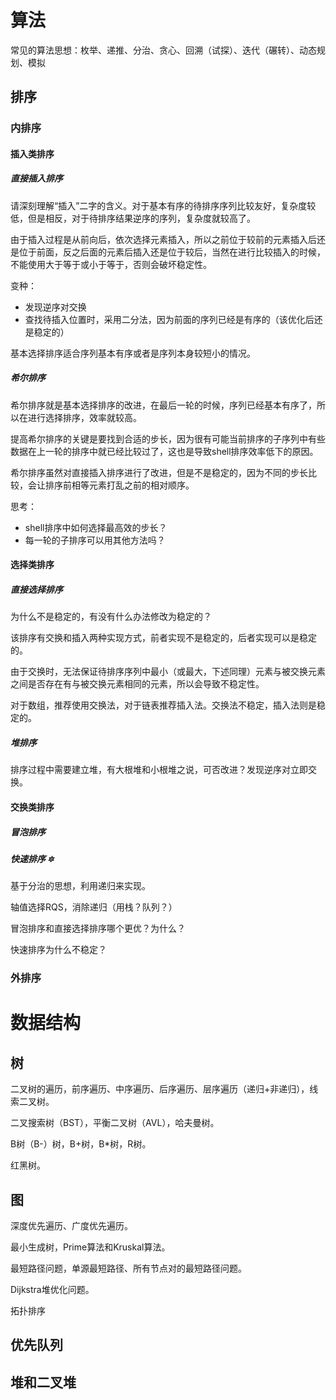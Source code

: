 # 算法



常见的算法思想：枚举、递推、分治、贪心、回溯（试探）、迭代（碾转）、动态规划、模拟



## 排序

### 内排序

#### 插入类排序

##### 直接插入排序

请深刻理解“插入”二字的含义。对于基本有序的待排序序列比较友好，复杂度较低，但是相反，对于待排序结果逆序的序列，复杂度就较高了。

由于插入过程是从前向后，依次选择元素插入，所以之前位于较前的元素插入后还是位于前面，反之后面的元素后插入还是位于较后，当然在进行比较插入的时候，不能使用大于等于或小于等于，否则会破坏稳定性。

变种：

* 发现逆序对交换
* 查找待插入位置时，采用二分法，因为前面的序列已经是有序的（该优化后还是稳定的）

基本选择排序适合序列基本有序或者是序列本身较短小的情况。

##### 希尔排序

希尔排序就是基本选择排序的改进，在最后一轮的时候，序列已经基本有序了，所以在进行选择排序，效率就较高。

提高希尔排序的关键是要找到合适的步长，因为很有可能当前排序的子序列中有些数据在上一轮的排序中就已经比较过了，这也是导致shell排序效率低下的原因。

希尔排序虽然对直接插入排序进行了改进，但是不是稳定的，因为不同的步长比较，会让排序前相等元素打乱之前的相对顺序。

思考：

* shell排序中如何选择最高效的步长？
* 每一轮的子排序可以用其他方法吗？



#### 选择类排序

##### 直接选择排序

为什么不是稳定的，有没有什么办法修改为稳定的？

该排序有交换和插入两种实现方式，前者实现不是稳定的，后者实现可以是稳定的。

由于交换时，无法保证待排序序列中最小（或最大，下述同理）元素与被交换元素之间是否存在有与被交换元素相同的元素，所以会导致不稳定性。

对于数组，推荐使用交换法，对于链表推荐插入法。交换法不稳定，插入法则是稳定的。



##### 堆排序

排序过程中需要建立堆，有大根堆和小根堆之说，可否改进？发现逆序对立即交换。



#### 交换类排序

##### 冒泡排序



##### 快速排序 :six_pointed_star:

基于分治的思想，利用递归来实现。

轴值选择RQS，消除递归（用栈？队列？）



冒泡排序和直接选择排序哪个更优？为什么？

快速排序为什么不稳定？







### 外排序







# 数据结构

 ## 树

二叉树的遍历，前序遍历、中序遍历、后序遍历、层序遍历（递归+非递归），线索二叉树。

二叉搜索树（BST），平衡二叉树（AVL），哈夫曼树。

B树（B-）树，B+树，B*树，R树。

红黑树。



## 图

深度优先遍历、广度优先遍历。

最小生成树，Prime算法和Kruskal算法。

最短路径问题，单源最短路径、所有节点对的最短路径问题。

Dijkstra堆优化问题。

拓扑排序



## 优先队列



## 堆和二叉堆

